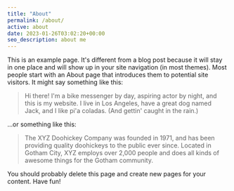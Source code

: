 ```yaml
---
title: "About"
permalink: /about/
active: about
date: 2023-01-26T03:02:20+00:00
seo_description: about me
---
```


This is an example page. It's different from a blog post because it will stay in one place and will show up in your site navigation (in most themes). Most people start with an About page that introduces them to potential site visitors. It might say something like this:

> Hi there! I'm a bike messenger by day, aspiring actor by night, and this is my website. I live in Los Angeles, have a great dog named Jack, and I like pi'a coladas. (And gettin' caught in the rain.)

...or something like this:

> The XYZ Doohickey Company was founded in 1971, and has been providing quality doohickeys to the public ever since. Located in Gotham City, XYZ employs over 2,000 people and does all kinds of awesome things for the Gotham community.

You should probably delete this page and create new pages for your content. Have fun!